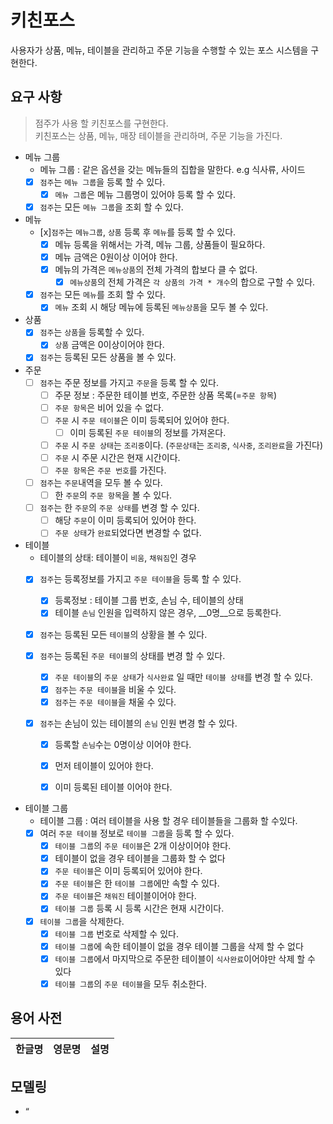 # 키친포스

사용자가 상품, 메뉴, 테이블을 관리하고 주문 기능을 수행할 수 있는 포스 시스템을 구현한다.


## 요구 사항
> 점주가 사용 할 키친포스를 구현한다.       
키친포스는 상품, 메뉴, 매장 테이블을 관리하며, 주문 기능을 가진다. 

- 메뉴 그룹
    - 메뉴 그룹 : 같은 옵션을 갖는 메뉴들의 집합을 말한다. e.g 식사류, 사이드
    - [x] `점주`는 `메뉴 그룹`을 등록 할 수 있다.
        - [x] `메뉴 그룹`은 메뉴 그룹명이 있어야 등록 할 수 있다.  
        
    - [x] `점주`는 모든 `메뉴 그룹`을 조회 할 수 있다. 
    
- 메뉴
    - [x]`점주`는 `메뉴그룹`, `상품` 등록 후 `메뉴`를 등록 할 수 있다.
        - [x] 메뉴 등록을 위해서는 가격, 메뉴 그룹, 상품들이 필요하다.
        - [x] 메뉴 금액은 0원이상 이어야 한다. 
        - [x] 메뉴의 가격은 `메뉴상품`의 전체 가격의 합보다 클 수 없다.
            - [x] `메뉴상품`의 전체 가격은 `각 상품의 가격 * 개수`의 합으로 구할 수 있다.
                
    - [x] `점주`는 모든 `메뉴`를 조회 할 수 있다. 
        - [x] `메뉴` 조회 시 해당 메뉴에 등록된 `메뉴상품`을 모두 볼 수 있다.

- 상품
    - [x] `점주`는 `상품`을 등록할 수 있다. 
        - [x] `상품` 금액은 0이상이어야 한다.
        
    - [x] `점주`는 등록된 모든 상품을 볼 수 있다.  

- 주문
    - [ ] `점주`는 주문 정보를 가지고 `주문`을 등록 할 수 있다.
        - [ ] 주문 정보 : 주문한 테이블 번호, 주문한 상품 목록(=`주문 항목`)
        - [ ] `주문 항목`은 비어 있을 수 없다.
        - [ ] `주문` 시 `주문 테이블`은 이미 등록되어 있어야 한다.
            - [ ] 이미 등록된 `주문 테이블`의 정보를 가져온다. 
        - [ ] `주문` 시 `주문 상태`는 `조리중`이다. (`주문상태`는 `조리중`, `식사중`, `조리완료`을 가진다)
        - [ ] `주문` 시 주문 시간은 현재 시간이다. 
        - [ ] `주문 항목`은 `주문 번호`를 가진다.
        
    - [ ] `점주`는 `주문`내역을 모두 볼 수 있다.
        - [ ] 한 `주문`의 `주문 항목`을 볼 수 있다.
        
    - [ ] `점주`는 한 `주문`의 `주문 상태`를 변경 할 수 있다.
        - [ ] 해당 `주문`이 이미 등록되어 있어야 한다.
        - [ ] `주문 상태`가 `완료`되었다면 변경할 수 없다.
    
- 테이블  
    -  테이블의 상태: 테이블이 `비움`, `채워짐`인 경우 
    - [x] `점주`는 등록정보를 가지고 `주문 테이블`을 등록 할 수 있다.
        - [x] 등록정보 : 테이블 그룹 번호, 손님 수, 테이블의 상태
        - [x] 테이블 `손님` 인원을 입력하지 않은 경우, __0명__으로 등록한다.
     
    - [x] `점주`는 등록된 모든 `테이블`의 상황을 볼 수 있다.
    
    - [x] `점주`는 등록된 `주문 테이블`의 상태를 변경 할 수 있다.  
        - [x] `주문 테이블`의 `주문 상태`가 `식사완료` 일 때만 `테이블 상태`를 변경 할 수 있다. 
        - [x] `점주`는 `주문 테이블`을 비울 수 있다.
        - [x] `점주`는 `주문 테이블`을 채울 수 있다.
        
    - [x] `점주`는 손님이 있는 테이블의 `손님` 인원 변경 할 수 있다.  
        - [x] 등록할 `손님`수는 0명이상 이어야 한다.
        - [x] 먼저 테이블이 있어야 한다.
        - [x] 이미 등록된 테이블 이어야 한다.
          

- 테이블 그룹
    - 테이블 그룹 : 여러 테이블을 사용 할 경우 테이블들을 그룹화 할 수있다. 
    - [x] 여러 `주문 테이블` 정보로 `테이블 그룹`을 등록 할 수 있다. 
        - [x] `테이블 그룹`의 `주문 테이블`은 2개 이상이어야 한다.
        - [x] 테이블이 없을 경우 테이블을 그룹화 할 수 없다
        - [x] `주문 테이블`은 이미 등록되어 있어야 한다.
        - [x] `주문 테이블`은 한 `테이블 그룹`에만 속할 수 있다.
        - [x] `주문 테이블`은 `채워진` 테이블이어야 한다.
        - [x] `테이블 그룹` 등록 시 등록 시간은 현재 시간이다. 
     
    - [x] `테이블 그룹`을 삭제한다.
        - [x] `테이블 그룹` 번호로 삭제할 수 있다.
        - [x] `테이블 그룹`에 속한 테이블이 없을 경우 테이블 그룹을 삭제 할 수 없다
        - [x] `테이블 그룹`에서 마지막으로 주문한 테이블이 `식사완료`이어야만 삭제 할 수 있다
        - [x] `테이블 그룹`의 `주문 테이블`을 모두 취소한다.
        
## 용어 사전

| 한글명 | 영문명 | 설명 |
| --- | --- | --- |

## 모델링

- “
